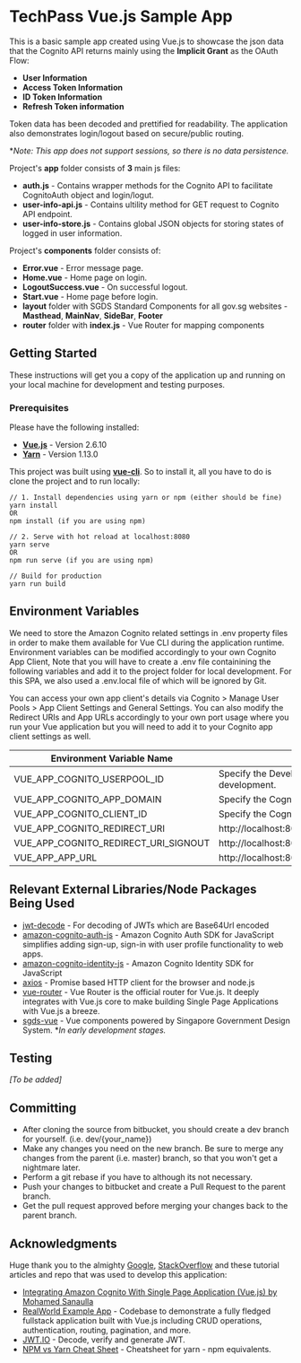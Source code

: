 # TechPass Vue.js Sample App

This is a basic sample app created using Vue.js to showcase the json data that the Cognito API returns mainly using the **Implicit Grant** as the OAuth Flow: 
* **User Information**
* **Access Token Information**
* **ID Token Information**
* **Refresh Token information**

Token data has been decoded and prettified for readability. The application also demonstrates login/logout based on secure/public routing.

**Note: This app does not support sessions, so there is no data persistence.*

Project's **app** folder consists of **3** main js files: 

* **auth.js** - Contains wrapper methods for the Cognito API to facilitate CognitoAuth object and login/logut.
* **user-info-api.js** - Contains ultility method for GET request to Cognito API endpoint.
* **user-info-store.js** - Contains global JSON objects for storing states of logged in user information.

Project's **components** folder consists of: 

* **Error.vue** - Error message page. 
* **Home.vue** - Home page on login.
* **LogoutSuccess.vue** - On successful logout.
* **Start.vue** - Home page before login.
* **layout** folder with SGDS Standard Components for all gov.sg websites - **Masthead**, **MainNav**, **SideBar**, **Footer**
* **router** folder with **index.js** - Vue Router for mapping components 

## Getting Started

These instructions will get you a copy of the application up and running on your local machine for development and testing purposes. 

### Prerequisites

Please have the following installed:

* **[Vue.js](https://vuejs.org/)** - Version 2.6.10
* **[Yarn](https://yarnpkg.com/lang/en/)** - Version 1.13.0

This project was built using **[vue-cli](https://cli.vuejs.org/)**. So to install it, all you have to do is clone the project and to run locally:

``` 
// 1. Install dependencies using yarn or npm (either should be fine)
yarn install 
OR 
npm install (if you are using npm)

// 2. Serve with hot reload at localhost:8080
yarn serve
OR
npm run serve (if you are using npm)

// Build for production 
yarn run build
```

## Environment Variables

We need to store the Amazon Cognito related settings in .env property files in order to make them available for Vue CLI during the application runtime. Environment variables can be modified accordingly to your own Cognito App Client, Note that you will have to create a .env file containining the following variables and add it to the project folder for local development. For this SPA, we also used a .env.local file of which will be ignored by Git.  

You can access your own app client's details via Cognito > Manage User Pools > App Client Settings and General Settings. You can also modify the Redirect URIs and App URLs accordingly to your own port usage where you run your Vue application but you will need to add it to your Cognito app client settings as well.  

| Environment Variable Name | Value | Location
| ------------- | ------------- | ------------- |
| VUE_APP_COGNITO_USERPOOL_ID           | Specify the Developer's **Userpool ID** for local development.|.env.local |
| VUE_APP_COGNITO_APP_DOMAIN            | Specify the Cognito's **Domain Name**                         | .env.local | 
| VUE_APP_COGNITO_CLIENT_ID             | Specify the Cognito's App **Client ID**                 | .env.local | 
| VUE_APP_COGNITO_REDIRECT_URI          | http://localhost:8080/login/oauth2/code/cognito           | .env |
| VUE_APP_COGNITO_REDIRECT_URI_SIGNOUT  | http://localhost:8080/logout                              | .env |
| VUE_APP_APP_URL                       | http://localhost:8080                                     | .env |

## Relevant External Libraries/Node Packages Being Used

* [jwt-decode](https://github.com/auth0/jwt-decode) - For decoding of JWTs which are Base64Url encoded
* [amazon-cognito-auth-js](https://github.com/aws/amazon-cognito-auth-js) -  Amazon Cognito Auth SDK for JavaScript simplifies adding sign-up, sign-in with user profile functionality to web apps.
* [amazon-cognito-identity-js](https://www.npmjs.com/package/amazon-cognito-identity-js) - Amazon Cognito Identity SDK for JavaScript
* [axios](https://github.com/axios/axios) - Promise based HTTP client for the browser and node.js
* [vue-router](https://router.vuejs.org/) - Vue Router is the official router for Vue.js. It deeply integrates with Vue.js core to make building Single Page Applications with Vue.js a breeze.
* [sgds-vue](https://github.com/GovTechSG/sgds-govtech-vue) - Vue components powered by Singapore Government Design System. **In early development stages.*

## Testing
*[To be added]*

## Committing

* After cloning the source from bitbucket, you should create a dev branch for yourself. (i.e. dev/{your_name})
* Make any changes you need on the new branch. Be sure to merge any changes from the parent (i.e. master) branch, so that you won't get a nightmare later.
* Perform a git rebase if you have to although its not necessary.
* Push your changes to bitbucket and create a Pull Request to the parent branch.
* Get the pull request approved before merging your changes back to the parent branch.


## Acknowledgments

Huge thank you to the almighty [Google](https://www.google.com/), [StackOverflow](https://stackoverflow.com/) and these tutorial articles and repo that was used to develop this application: 

* [Integrating Amazon Cognito With Single Page Application (Vue.js) by Mohamed Sanaulla](https://sanaulla.info/2019/04/20/integrating-amazon-cognito-with-single-page-application-vue-js/)
* [RealWorld Example App](https://github.com/gothinkster/vue-realworld-example-app/blob/master/README.md) - Codebase to demonstrate a fully fledged fullstack application built with Vue.js including CRUD operations, authentication, routing, pagination, and more.
* [JWT.IO](https://jwt.io/) - Decode, verify and generate JWT.
* [NPM vs Yarn Cheat Sheet](https://shift.infinite.red/npm-vs-yarn-cheat-sheet-8755b092e5cc) - Cheatsheet for yarn - npm equivalents.

